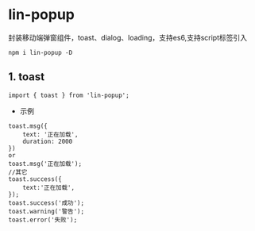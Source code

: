 # lin-popup
封装移动端弹窗组件，toast、dialog、loading，支持es6,支持script标签引入
```
npm i lin-popup -D
```
## 1. toast
```
import { toast } from 'lin-popup';
```
- 示例
```
toast.msg({
    text: '正在加载',
    duration: 2000
})
or
toast.msg('正在加载');
//其它
toast.success({
    text:'正在加载',
});
toast.success('成功');
toast.warning('警告');
toast.error('失败');
```

